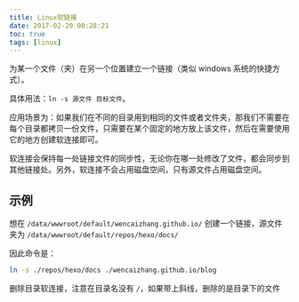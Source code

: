 ```yaml
---
title: Linux软链接
date: 2017-02-20 00:28:21
toc: true
tags: [linux]
---
```



为某一个文件（夹）在另一个位置建立一个链接（类似 windows 系统的快捷方式）。

具体用法：`ln -s 源文件 目标文件`。

应用场景为：如果我们在不同的目录用到相同的文件或者文件夹，那我们不需要在每个目录都拷贝一份文件，只需要在某个固定的地方放上该文件，然后在需要使用它的地方创建软连接即可。

软连接会保持每一处链接文件的同步性，无论你在哪一处修改了文件，都会同步到其他链接处。另外，软连接不会占用磁盘空间，只有源文件占用磁盘空间。

## 示例

想在 `/data/wwwroot/default/wencaizhang.github.io/` 创建一个链接，源文件夹为 `/data/wwwroot/default/repos/hexo/docs/` 

因此命令是：

```sh
ln -s ./repos/hexo/docs ./wencaizhang.github.io/blog
```

删除目录软连接，注意在目录名没有 `/`，如果带上斜线，删除的是目录下的文件
